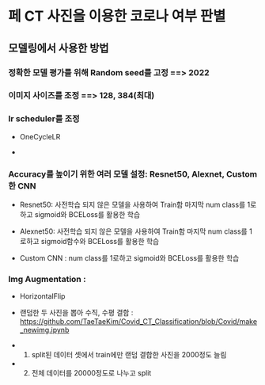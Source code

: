 # 페 CT 사진을 이용한 코로나 여부 판별

## 모델링에서 사용한 방법

### 정확한 모델 평가를 위해 Random seed를 고정 ==> 2022

### 이미지 사이즈를 조정 ==> 128, 384(최대)

### lr scheduler를 조정
 * OneCycleLR
 
 *

### Accuracy를 높이기 위한 여러 모델 설정: Resnet50, Alexnet, Custom한 CNN
 * Resnet50: 사전학습 되지 않은 모델을 사용하여 Train함 마지막 num class를 1로하고 sigmoid와 BCELoss를 활용한 학습

 * Alexnet50: 사전학습 되지 않은 모델을 사용하여 Train함 마지막 num class를 1로하고 sigmoid함수와 BCELoss를 활용한 학습

 * Custom CNN : num class를 1로하고 sigmoid와 BCELoss를 활용한 학습
### Img Augmentation : 
* HorizontalFlip

* 랜덤한 두 사진을 뽑아 수직, 수평 결함 : https://github.com/TaeTaeKim/Covid_CT_Classification/blob/Covid/make_newimg.ipynb
 - 1. split된 데이터 셋에서 train에만 랜덤 결합한 사진을 2000정도 늘림
 - 2. 전체 데이터를 20000정도로 나누고 split